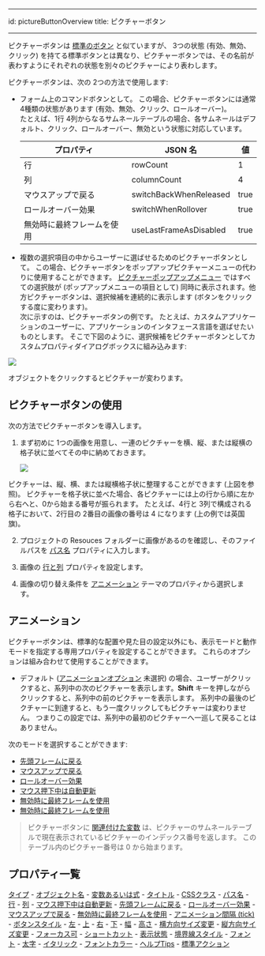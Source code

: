 - - -
id: pictureButtonOverview title: ピクチャーボタン
- - -

ピクチャーボタンは [標準のボタン](button_overview.md) と似ていますが、 3つの状態 (有効、無効、クリック) を持てる標準ボタンとは異なり、ピクチャーボタンでは、その名前が表わすようにそれぞれの状態を別々のピクチャーにより表わします。

ピクチャーボタンは、次の 2つの方法で使用します:

* フォーム上のコマンドボタンとして。 この場合、ピクチャーボタンには通常 4種類の状態があります (有効、無効、クリック、ロールオーバー)。      
  たとえば、1行 4列からなるサムネールテーブルの場合、各サムネールはデフォルト、クリック、ロールオーバー、無効という状態に対応しています。

  | プロパティ         | JSON 名                 | 値    |
  | ------------- | ---------------------- | ---- |
  | 行             | rowCount               | 1    |
  | 列             | columnCount            | 4    |
  | マウスアップで戻る     | switchBackWhenReleased | true |
  | ロールオーバー効果     | switchWhenRollover     | true |
  | 無効時に最終フレームを使用 | useLastFrameAsDisabled | true |

* 複数の選択項目の中からユーザーに選ばせるためのピクチャーボタンとして。 この場合、ピクチャーボタンをポップアップピクチャーメニューの代わりに使用することができます。 [ピクチャーポップアップメニュー](picturePopupMenu_overview.md) ではすべての選択肢が (ポップアップメニューの項目として) 同時に表示されます。他方ピクチャーボタンは、選択候補を連続的に表示します (ボタンをクリックする度に変わります)。   
  次に示すのは、ピクチャーボタンの例です。 たとえば、カスタムアプリケーションのユーザーに、アプリケーションのインタフェース言語を選ばせたいものとします。 そこで下図のように、選択候補をピクチャーボタンとしてカスタムプロパティダイアログボックスに組み込みます:

![](../assets/en/FormObjects/button_pictureButton.png)

オブジェクトをクリックするとピクチャーが変わります。


## ピクチャーボタンの使用

次の方法でピクチャーボタンを導入します。

1. まず初めに 1つの画像を用意し、一連のピクチャーを横、縦、または縦横の格子状に並べてその中に納めておきます。

   ![](../assets/en/FormObjects/pictureButton_grid.png)

ピクチャーは、縦、横、または縦横格子状に整理することができます (上図を参照)。 ピクチャーを格子状に並べた場合、各ピクチャーには上の行から順に左から右へと、0から始まる番号が振られます。 たとえば、4行と 3列で構成される格子において、2行目の 2番目の画像の番号は 4 になります (上の例では英国旗)。

2. プロジェクトの Resouces フォルダーに画像があるのを確認し、そのファイルパスを [パス名](properties_Picture.md#パス名) プロパティに入力します。

3. 画像の [行と列](properties_Crop.md) プロパティを設定します。

4. 画像の切り替え条件を [アニメーション](properties_Animation.md) テーマのプロパティから選択します。


## アニメーション

ピクチャーボタンは、標準的な配置や見た目の設定以外にも、表示モードと動作モードを指定する専用プロパティを設定することができます。 これらのオプションは組み合わせて使用することができます。

- デフォルト ([アニメーションオプション](properties_Animation.md) 未選択) の場合、ユーザーがクリックすると、系列中の次のピクチャーを表示します。**Shift** キーを押しながらクリックすると、系列中の前のピクチャーを表示します。 系列中の最後のピクチャーに到達すると、もう一度クリックしてもピクチャーは変わりません。 つまりこの設定では、系列中の最初のピクチャーへ一巡して戻ることはありません。

次のモードを選択することができます:
- [先頭フレームに戻る](properties_Animation.md#先頭フレームに戻る)
- [マウスアップで戻る](properties_Animation.md#マウスアップで戻る)
- [ロールオーバー効果](properties_Animation.md#ロールオーバー効果)
- [マウス押下中は自動更新](properties_Animation.md#マウス押下中は自動更新)
- [無効時に最終フレームを使用](properties_Animation.md#無効時に最終フレームを使用)
- [無効時に最終フレームを使用](properties_Animation.md#無効時に最終フレームを使用)
> ピクチャーボタンに [関連付けた変数](properties_Object.md#変数あるいは式) は、ピクチャーのサムネールテーブルで現在表示されているピクチャーのインデックス番号を返します。  このテーブル内のピクチャー番号は 0 から始まります。

## プロパティ一覧

[タイプ](properties_Object.md#タイプ) - [オブジェクト名](properties_Object.md#オブジェクト名) - [変数あるいは式](properties_Object.md#変数あるいは式) - [タイトル](properties_Object.md#タイトル) - [CSSクラス](properties_Object.md#cssクラス) - [パス名](properties_Picture.md#パス名) - [行](properties_Crop.md#行) - [列](properties_Crop.md#列) - [マウス押下中は自動更新](properties_Animation.md#マウス押下中は自動更新) - [先頭フレームに戻る](properties_Animation.md#先頭フレームに戻る) - [ロールオーバー効果](properties_Animation.md#ロールオーバー効果) - [マウスアップで戻る](properties_Animation.md#マウスアップで戻る) - [無効時に最終フレームを使用](properties_Animation.md#無効時に最終フレームを使用) - [アニメーション間隔 (tick)](properties_Animation.md#アニメーション間隔-tick) - [ボタンスタイル](properties_TextAndPicture.md#ボタンスタイル) - [左](properties_CoordinatesAndSizing.md#左) - [上](properties_CoordinatesAndSizing.md#上) - [右](properties_CoordinatesAndSizing.md#右) - [下](properties_CoordinatesAndSizing.md#下) - [幅](properties_CoordinatesAndSizing.md#幅) - [高さ](properties_CoordinatesAndSizing.md#高さ) - [横方向サイズ変更](properties_ResizingOptions.md#横方向サイズ変更) - [縦方向サイズ変更](properties_ResizingOptions.md#縦方向サイズ変更) - [フォーカス可](properties_Entry.md#フォーカス可) - [ショートカット](properties_Entry.md#ショートカット) - [表示状態](properties_Display.md#表示状態) - [境界線スタイル](properties_BackgroundAndBorder.md#境界線スタイル) - [フォント](properties_Text.md#フォント) - [太字](properties_Text.md#太字) - [イタリック](properties_Text.md#イタリック) - [フォントカラー](properties_Text.md#フォントカラー) - [ヘルプTips](properties_Help.md#ヘルプtips) - [標準アクション](properties_Action.md#標準アクション) 
